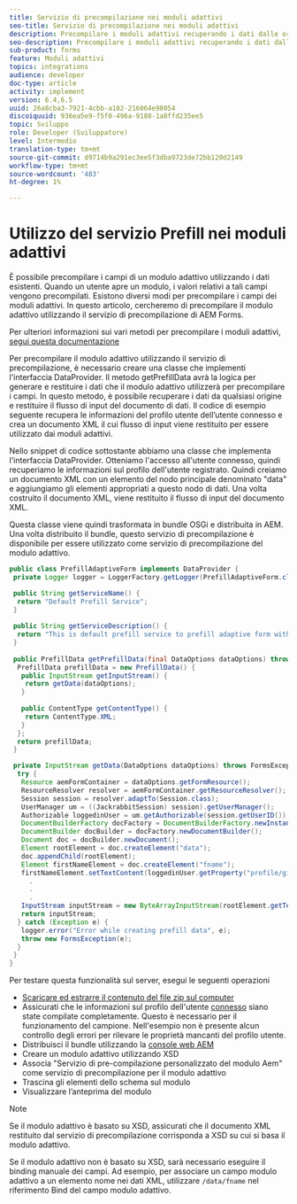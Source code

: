 ```yaml
---
title: Servizio di precompilazione nei moduli adattivi
seo-title: Servizio di precompilazione nei moduli adattivi
description: Precompilare i moduli adattivi recuperando i dati dalle origini dati di backend.
seo-description: Precompilare i moduli adattivi recuperando i dati dalle origini dati di backend.
sub-product: forms
feature: Moduli adattivi
topics: integrations
audience: developer
doc-type: article
activity: implement
version: 6.4,6.5
uuid: 26a8cba3-7921-4cbb-a182-216064e98054
discoiquuid: 936ea5e9-f5f0-496a-9188-1a8ffd235ee5
topic: Sviluppo
role: Developer (Sviluppatore)
level: Intermedio
translation-type: tm+mt
source-git-commit: d9714b9a291ec3ee5f3dba9723de72bb120d2149
workflow-type: tm+mt
source-wordcount: '483'
ht-degree: 1%

---
```



# Utilizzo del servizio Prefill nei moduli adattivi

È possibile precompilare i campi di un modulo adattivo utilizzando i dati esistenti. Quando un utente apre un modulo, i valori relativi a tali campi vengono precompilati. Esistono diversi modi per precompilare i campi dei moduli adattivi. In questo articolo, cercheremo di precompilare il modulo adattivo utilizzando il servizio di precompilazione di AEM Forms.

Per ulteriori informazioni sui vari metodi per precompilare i moduli adattivi, [segui questa documentazione](https://helpx.adobe.com/experience-manager/6-4/forms/using/prepopulate-adaptive-form-fields.html#AEMFormsprefillservice)

Per precompilare il modulo adattivo utilizzando il servizio di precompilazione, è necessario creare una classe che implementi l&#39;interfaccia DataProvider. Il metodo getPrefillData avrà la logica per generare e restituire i dati che il modulo adattivo utilizzerà per precompilare i campi. In questo metodo, è possibile recuperare i dati da qualsiasi origine e restituire il flusso di input del documento di dati. Il codice di esempio seguente recupera le informazioni del profilo utente dell’utente connesso e crea un documento XML il cui flusso di input viene restituito per essere utilizzato dai moduli adattivi.

Nello snippet di codice sottostante abbiamo una classe che implementa l&#39;interfaccia DataProvider. Otteniamo l&#39;accesso all&#39;utente connesso, quindi recuperiamo le informazioni sul profilo dell&#39;utente registrato. Quindi creiamo un documento XML con un elemento del nodo principale denominato &quot;data&quot; e aggiungiamo gli elementi appropriati a questo nodo di dati. Una volta costruito il documento XML, viene restituito il flusso di input del documento XML.

Questa classe viene quindi trasformata in bundle OSGi e distribuita in AEM. Una volta distribuito il bundle, questo servizio di precompilazione è disponibile per essere utilizzato come servizio di precompilazione del modulo adattivo.

```java
public class PrefillAdaptiveForm implements DataProvider {
 private Logger logger = LoggerFactory.getLogger(PrefillAdaptiveForm.class);

 public String getServiceName() {
  return "Default Prefill Service";
 }
 
 public String getServiceDescription() {
  return "This is default prefill service to prefill adaptive form with user data";
 }
 
 public PrefillData getPrefillData(final DataOptions dataOptions) throws FormsException {
  PrefillData prefillData = new PrefillData() {
   public InputStream getInputStream() {
    return getData(dataOptions);
   }
   
   public ContentType getContentType() {
    return ContentType.XML;
   }
  };
  return prefillData;
 }

 private InputStream getData(DataOptions dataOptions) throws FormsException {  
  try {
   Resource aemFormContainer = dataOptions.getFormResource();
   ResourceResolver resolver = aemFormContainer.getResourceResolver();
   Session session = resolver.adaptTo(Session.class);
   UserManager um = ((JackrabbitSession) session).getUserManager();
   Authorizable loggedinUser = um.getAuthorizable(session.getUserID());
   DocumentBuilderFactory docFactory = DocumentBuilderFactory.newInstance();
   DocumentBuilder docBuilder = docFactory.newDocumentBuilder();
   Document doc = docBuilder.newDocument();
   Element rootElement = doc.createElement("data");
   doc.appendChild(rootElement);
   Element firstNameElement = doc.createElement("fname");
   firstNameElement.setTextContent(loggedinUser.getProperty("profile/givenName")[0].getString());
     .
     .
     .
   InputStream inputStream = new ByteArrayInputStream(rootElement.getTextContent().getBytes());
   return inputStream;
  } catch (Exception e) {
   logger.error("Error while creating prefill data", e);
   throw new FormsException(e);
  }
 }
}
```

Per testare questa funzionalità sul server, esegui le seguenti operazioni

* [Scaricare ed estrarre il contenuto del file zip sul computer](assets/prefillservice.zip)
* Assicurati che le informazioni sul profilo dell&#39;utente [connesso](http://localhost:4502/libs/granite/security/content/useradmin) siano state compilate completamente. Questo è necessario per il funzionamento del campione. Nell&#39;esempio non è presente alcun controllo degli errori per rilevare le proprietà mancanti del profilo utente.
* Distribuisci il bundle utilizzando la [console web AEM](http://localhost:4502/system/console/bundles)
* Creare un modulo adattivo utilizzando XSD
* Associa &quot;Servizio di pre-compilazione personalizzato del modulo Aem&quot; come servizio di precompilazione per il modulo adattivo
* Trascina gli elementi dello schema sul modulo
* Visualizzare l’anteprima del modulo

>[!NOTE]
>
>Se il modulo adattivo è basato su XSD, assicurati che il documento XML restituito dal servizio di precompilazione corrisponda a XSD su cui si basa il modulo adattivo.
>
>Se il modulo adattivo non è basato su XSD, sarà necessario eseguire il binding manuale dei campi. Ad esempio, per associare un campo modulo adattivo a un elemento nome nei dati XML, utilizzare `/data/fname` nel riferimento Bind del campo modulo adattivo.


